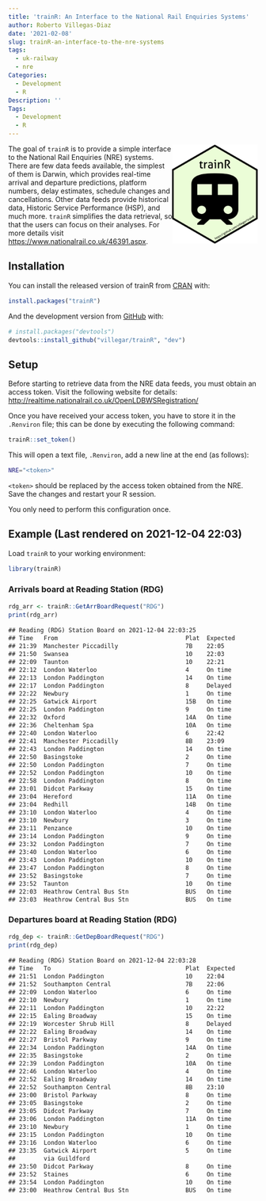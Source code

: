 ```yaml
---
title: 'trainR: An Interface to the National Rail Enquiries Systems'
author: Roberto Villegas-Diaz
date: '2021-02-08'
slug: trainR-an-interface-to-the-nre-systems
tags:
  - uk-railway
  - nre
Categories:
  - Development
  - R
Description: ''
Tags:
  - Development
  - R
---
```


<img src="https://raw.githubusercontent.com/villegar/trainR/main/inst/images/logo.png" alt="logo" align="right" height=200px/>

The goal of `trainR` is to provide a simple interface to the 
National Rail Enquiries (NRE) systems. There are few data feeds 
available, the simplest of them is Darwin, which provides real-time 
arrival and departure predictions, platform numbers, delay estimates, 
schedule changes and cancellations. Other data feeds provide historical 
data, Historic Service Performance (HSP), and much more. `trainR` 
simplifies the data retrieval, so that the users can focus on their 
analyses. For more details visit 
https://www.nationalrail.co.uk/46391.aspx.

## Installation

You can install the released version of trainR from [CRAN](https://CRAN.R-project.org) with:

``` r
install.packages("trainR")
```

And the development version from [GitHub](https://github.com/) with:

``` r
# install.packages("devtools")
devtools::install_github("villegar/trainR", "dev")
```

## Setup
Before starting to retrieve data from the NRE data feeds, you must obtain an access token. 
Visit the following website for details: http://realtime.nationalrail.co.uk/OpenLDBWSRegistration/

Once you have received your access token, you have to store it in the `.Renviron` file; this can be 
done by executing the following command:


```r
trainR::set_token()
```

This will open a text file, `.Renviron`, add a new line at the end (as follows):

```bash
NRE="<token>"
```

`<token>` should be replaced by the access token obtained from the NRE. Save the changes and restart 
your R session.

You only need to perform this configuration once.

## Example (Last rendered on 2021-12-04 22:03)

Load `trainR` to your working environment:

```r
library(trainR)
```

### Arrivals board at Reading Station (RDG)


```r
rdg_arr <- trainR::GetArrBoardRequest("RDG")
print(rdg_arr)
```

```
## Reading (RDG) Station Board on 2021-12-04 22:03:25
## Time   From                                    Plat  Expected
## 21:39  Manchester Piccadilly                   7B    22:05
## 21:50  Swansea                                 10    22:03
## 22:09  Taunton                                 10    22:21
## 22:12  London Waterloo                         4     On time
## 22:13  London Paddington                       14    On time
## 22:17  London Paddington                       8     Delayed
## 22:22  Newbury                                 1     On time
## 22:25  Gatwick Airport                         15B   On time
## 22:25  London Paddington                       9     On time
## 22:32  Oxford                                  14A   On time
## 22:36  Cheltenham Spa                          10A   On time
## 22:40  London Waterloo                         6     22:42
## 22:41  Manchester Piccadilly                   8B    23:09
## 22:43  London Paddington                       14    On time
## 22:50  Basingstoke                             2     On time
## 22:50  London Paddington                       7     On time
## 22:52  London Paddington                       10    On time
## 22:58  London Paddington                       8     On time
## 23:01  Didcot Parkway                          15    On time
## 23:04  Hereford                                11A   On time
## 23:04  Redhill                                 14B   On time
## 23:10  London Waterloo                         4     On time
## 23:10  Newbury                                 3     On time
## 23:11  Penzance                                10    On time
## 23:14  London Paddington                       9     On time
## 23:32  London Paddington                       7     On time
## 23:40  London Waterloo                         6     On time
## 23:43  London Paddington                       10    On time
## 23:47  London Paddington                       8     On time
## 23:52  Basingstoke                             7     On time
## 23:52  Taunton                                 10    On time
## 22:03  Heathrow Central Bus Stn                BUS   On time
## 23:03  Heathrow Central Bus Stn                BUS   On time
```

### Departures board at Reading Station (RDG)


```r
rdg_dep <- trainR::GetDepBoardRequest("RDG")
print(rdg_dep)
```

```
## Reading (RDG) Station Board on 2021-12-04 22:03:28
## Time   To                                      Plat  Expected
## 21:51  London Paddington                       10    22:04
## 21:52  Southampton Central                     7B    22:06
## 22:09  London Waterloo                         6     On time
## 22:10  Newbury                                 1     On time
## 22:11  London Paddington                       10    22:22
## 22:15  Ealing Broadway                         15    On time
## 22:19  Worcester Shrub Hill                    8     Delayed
## 22:22  Ealing Broadway                         14    On time
## 22:27  Bristol Parkway                         9     On time
## 22:34  London Paddington                       14A   On time
## 22:35  Basingstoke                             2     On time
## 22:39  London Paddington                       10A   On time
## 22:46  London Waterloo                         4     On time
## 22:52  Ealing Broadway                         14    On time
## 22:52  Southampton Central                     8B    23:10
## 23:00  Bristol Parkway                         8     On time
## 23:05  Basingstoke                             2     On time
## 23:05  Didcot Parkway                          7     On time
## 23:06  London Paddington                       11A   On time
## 23:10  Newbury                                 1     On time
## 23:15  London Paddington                       10    On time
## 23:16  London Waterloo                         6     On time
## 23:35  Gatwick Airport                         5     On time
##        via Guildford                           
## 23:50  Didcot Parkway                          8     On time
## 23:52  Staines                                 6     On time
## 23:54  London Paddington                       10    On time
## 23:00  Heathrow Central Bus Stn                BUS   On time
```
